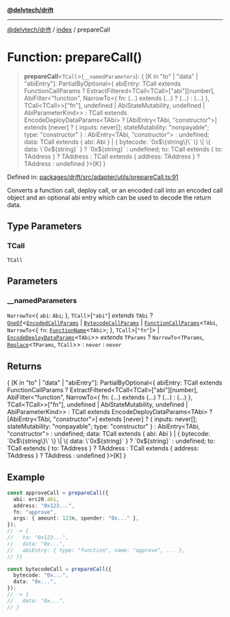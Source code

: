 [**@delvtech/drift**](../../README.md)

***

[@delvtech/drift](../../README.md) / [index](../README.md) / prepareCall

# Function: prepareCall()

> **prepareCall**\<`TCall`\>(`__namedParameters`): \{ \[K in "to" \| "data" \| "abiEntry"\]: PartialByOptional\<\{ abiEntry: TCall extends FunctionCallParams ? ExtractFiltered\<TCall\<TCall\>\["abi"\]\[number\], AbiFilter\<"function", NarrowTo\<\{ fn: (...) extends (...) ? (...) : (...) \}, TCall\<TCall\>\>\["fn"\], undefined \| AbiStateMutability, undefined \| AbiParameterKind\>\> : TCall extends EncodeDeployDataParams\<TAbi\> ? \[AbiEntry\<TAbi, "constructor"\>\] extends \[never\] ? \{ inputs: never\[\]; stateMutability: "nonpayable"; type: "constructor" \} : AbiEntry\<TAbi, "constructor"\> : undefined; data: TCall extends \{ abi: Abi \} \| \{ bytecode: \`0x$\{string\}\` \} \| \{ data: \`0x$\{string\}\` \} ? \`0x$\{string\}\` : undefined; to: TCall extends \{ to: TAddress \} ? TAddress : TCall extends \{ address: TAddress \} ? TAddress : undefined \}\>\[K\] \}

Defined in: [packages/drift/src/adapter/utils/prepareCall.ts:91](https://github.com/delvtech/drift/blob/95370f81f9813e8d583ed884b0b07657be0d8f2c/packages/drift/src/adapter/utils/prepareCall.ts#L91)

Converts a function call, deploy call, or an encoded call into an encoded
call object and an optional abi entry which can be used to decode the
return data.

## Type Parameters

### TCall

`TCall`

## Parameters

### \_\_namedParameters

`NarrowTo`\<\{ `abi`: `Abi`; \}, `TCall`\>\[`"abi"`\] *extends* `TAbi` ? [`OneOf`](../type-aliases/OneOf.md)\<[`EncodedCallParams`](../interfaces/EncodedCallParams.md) \| [`BytecodeCallParams`](../interfaces/BytecodeCallParams.md) \| [`FunctionCallParams`](../type-aliases/FunctionCallParams.md)\<`TAbi`, `NarrowTo`\<\{ `fn`: [`FunctionName`](../type-aliases/FunctionName.md)\<`TAbi`\>; \}, `TCall`\>\[`"fn"`\]\> \| [`EncodeDeployDataParams`](../type-aliases/EncodeDeployDataParams.md)\<`TAbi`\>\> *extends* `TParams` ? `NarrowTo`\<`TParams`, [`Replace`](../type-aliases/Replace.md)\<`TParams`, `TCall`\>\> : `never` : `never`

## Returns

\{ \[K in "to" \| "data" \| "abiEntry"\]: PartialByOptional\<\{ abiEntry: TCall extends FunctionCallParams ? ExtractFiltered\<TCall\<TCall\>\["abi"\]\[number\], AbiFilter\<"function", NarrowTo\<\{ fn: (...) extends (...) ? (...) : (...) \}, TCall\<TCall\>\>\["fn"\], undefined \| AbiStateMutability, undefined \| AbiParameterKind\>\> : TCall extends EncodeDeployDataParams\<TAbi\> ? \[AbiEntry\<TAbi, "constructor"\>\] extends \[never\] ? \{ inputs: never\[\]; stateMutability: "nonpayable"; type: "constructor" \} : AbiEntry\<TAbi, "constructor"\> : undefined; data: TCall extends \{ abi: Abi \} \| \{ bytecode: \`0x$\{string\}\` \} \| \{ data: \`0x$\{string\}\` \} ? \`0x$\{string\}\` : undefined; to: TCall extends \{ to: TAddress \} ? TAddress : TCall extends \{ address: TAddress \} ? TAddress : undefined \}\>\[K\] \}

## Example

```ts
const approveCall = prepareCall({
  abi: erc20.abi,
  address: "0x123...",
  fn: "approve",
  args: { amount: 123n, spender: "0x..." },
});
// -> {
//   to: "0x123...",
//   data: "0x...",
//   abiEntry: { type: "function", name: "approve", ... },
// }}

const bytecodeCall = prepareCall({
  bytecode: "0x...",
  data: "0x...",
});
// -> {
//   data: "0x...",
// }
```
